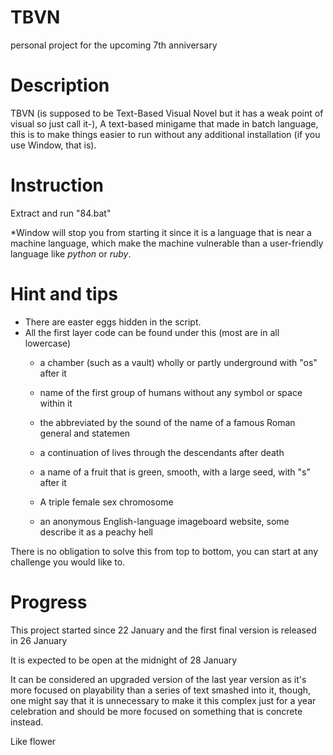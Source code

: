 # TBVN
personal project for the upcoming 7th anniversary
# Description
TBVN (is supposed to be Text-Based Visual Novel but it has a weak point of visual so just call it-), A text-based minigame that made in batch language, this is to make things easier to run without any additional installation (if you use Window, that is).
# Instruction
Extract and run "84.bat"

*Window will stop you from starting it since it is a language that is near a machine language, which make the machine vulnerable than a user-friendly language like _python_ or _ruby_.

# Hint and tips
* There are easter eggs hidden in the script.
* All the first layer code can be found under this (most are in all lowercase)
    * a chamber (such as a vault) wholly or partly underground with "os" after it

    * name of the first group of humans without any symbol or space within it

    * the abbreviated by the sound of the name of a famous Roman general and statemen

    * a continuation of lives through the descendants after death

    * a name of a fruit that is green, smooth, with a large seed, with "s" after it

    * A triple female sex chromosome

    * an anonymous English-language imageboard website, some describe it as a peachy hell

There is no obligation to solve this from top to bottom, you can start at any challenge you would like to.

# Progress
This project started since 22 January and the first final version is released in 26 January

It is expected to be open at the midnight of 28 January

It can be considered an upgraded version of the last year version as it's more focused on playability than a series of text smashed into it, though, one might say that it is unnecessary to make it this complex just for a year celebration and should be more focused on something that is concrete instead.

Like flower